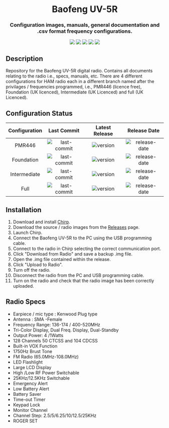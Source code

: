 <h1 align="center">Baofeng UV-5R</h1>
<h3 align="center">Configuration images, manuals, general documentation and .csv format frequency configurations.</h3>

<p align="center">
  <img src="https://img.shields.io/github/last-commit/SamuelNetherway460/Baofeng-UV-9RPlus">
  <img src="https://img.shields.io/github/v/release/SamuelNetherway460/Baofeng-UV-9RPlus">
  <img src="https://img.shields.io/github/release-date/SamuelNetherway460/Baofeng-UV-9RPlus">
  <img src="https://img.shields.io/github/issues/SamuelNetherway460/Baofeng-UV-9RPlus">
  <img src="https://img.shields.io/github/downloads/SamuelNetherway460/Baofeng-UV-9RPlus/total">
</p>

## Description
Repository for the Baofeng UV-5R digital radio. Contains all documents relating to the radio i.e., specs, manuals, etc. There are 4 different configurations for HAM radio each in a different branch named after the privilages / frequencies programmed, i.e., PMR446 (licence free), Foundation (UK licenced), Intermediate (UK Licenced) and full (UK Licenced).

## Configuration Status
| Configuration | Last Commit | Latest Release | Release Date |
| :---: | :---: | :---: | :---: |
| PMR446        | ![last-commit](https://img.shields.io/github/last-commit/SamuelNetherway460/Baofeng-UV-5R/Config-PMR446) | ![version](https://img.shields.io/github/v/release/SamuelNetherway460/Baofeng-UV-5R) | ![release-date](https://img.shields.io/badge/release%20date-06--06--2022-brightgreen) |
| Foundation    | ![last-commit](https://img.shields.io/github/last-commit/SamuelNetherway460/Baofeng-UV-5R/Config-Foundation) | ![version](https://img.shields.io/badge/release-Foundation--vX.X.X-blue) | ![release-date](https://img.shields.io/badge/release%20date-XX--XX--XXXX-red) |
| Intermediate  | ![last-commit](https://img.shields.io/github/last-commit/SamuelNetherway460/Baofeng-UV-5R/Config-Intermediate) | ![version](https://img.shields.io/badge/release-Intermediate--vX.X.X-blue) | ![release-date](https://img.shields.io/badge/release%20date-XX--XX--XXXX-red) |
| Full          | ![last-commit](https://img.shields.io/github/last-commit/SamuelNetherway460/Baofeng-UV-5R/Config-Full) | ![version](https://img.shields.io/badge/release-Full--vX.X.X-blue) | ![release-date](https://img.shields.io/badge/release%20date-XX--XX--XXXX-red) |

## Installation
1. Download and install [Chirp](https://chirp.danplanet.com/projects/chirp/wiki/Home).
2. Download the source / radio images from the [Releases](https://github.com/SamuelNetherway460/Baofeng-UV-5R/releases) page.
3. Launch Chirp.
4. Connect the Baofeng UV-5R to the PC using the USB programming cable.
5. Connect to the radio in Chirp selecting the correct communication port.
6. Click "Download from Radio" and save a backup .img file.
7. Open the .img file contained within the release.
8. Click "Upload to Radio".
9. Turn off the radio.
10. Disconnect the radio from the PC and USB programming cable.
11. Turn on the radio and check that the radio image has been correctly uploaded.

## Radio Specs
- Earpiece / mic type : Kenwood Plug type
- Antenna : SMA -Female
- Frequency Range: 136-174  / 400-520MHz
- Tri-Color Display, Dual Freq. Display, Dual-Standby
- Output Power: 4 /1Watts
- 128 Channels 50 CTCSS and 104 CDCSS
- Built-in VOX Function
- 1750Hz Brust Tone
- FM Radio (65.0MHz-108.0MHz)
- LED Flashlight
- Large LCD Display
- High /Low RF Power Switchable
- 25KHz/12.5KHz Switchable
- Emergency Alert
- Low Battery Alert
- Battery Saver
- Time-out Timer
- Keypad Lock
- Monitor Channel
- Channel Step: 2.5/5/6.25/10/12.5/25KHz
- ROGER SET
